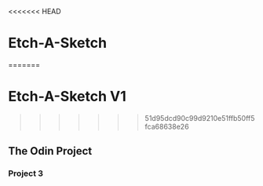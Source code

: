 <<<<<<< HEAD
# Etch-A-Sketch 
=======
# Etch-A-Sketch V1
>>>>>>> 51d95dcd90c99d9210e51ffb50ff5fca68638e26
## The Odin Project

### Project 3 
